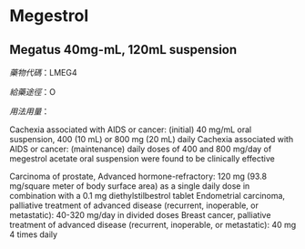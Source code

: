 # Megestrol

## Megatus 40mg-mL, 120mL suspension

*藥物代碼*：LMEG4

*給藥途徑*：O

*用法用量*：

Cachexia associated with AIDS or cancer: (initial) 40 mg/mL oral suspension, 400 (10 mL) or 800 mg (20 mL) daily 
Cachexia associated with AIDS or cancer: (maintenance) daily doses of 400 and 800 mg/day of megestrol acetate oral suspension were found to be clinically effective 

Carcinoma of prostate, Advanced hormone-refractory: 120 mg (93.8 mg/square meter of body surface area) as a single daily dose in combination with a 0.1 mg diethylstilbestrol tablet 
Endometrial carcinoma, palliative treatment of advanced disease (recurrent, inoperable, or metastatic): 40-320 mg/day in divided doses
Breast cancer, palliative treatment of advanced disease (recurrent, inoperable, or metastatic): 40 mg 4 times daily

